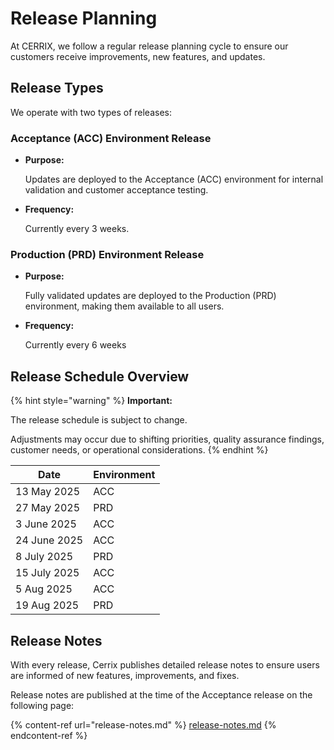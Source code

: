 # Release Planning

At CERRIX, we follow a regular release planning cycle to ensure our customers receive improvements, new features, and updates.

## **Release Types**

We operate with two types of releases:

### **Acceptance (ACC) Environment Release**

*   **Purpose:**

    Updates are deployed to the Acceptance (ACC) environment for internal validation and customer acceptance testing.
*   **Frequency:**

    Currently every 3 weeks.

### **Production (PRD) Environment Release**

*   **Purpose:**

    Fully validated updates are deployed to the Production (PRD) environment, making them available to all users.
*   **Frequency:**

    Currently every 6 weeks

## **Release Schedule Overview**

{% hint style="warning" %}
**Important:**

The release schedule is subject to change.

Adjustments may occur due to shifting priorities, quality assurance findings, customer needs, or operational considerations.
{% endhint %}

| **Date**     | **Environment** |
| ------------ | --------------- |
| 13 May 2025  | ACC             |
| 27 May 2025  | PRD             |
| 3 June 2025  | ACC             |
| 24 June 2025 | ACC             |
| 8 July 2025  | PRD             |
| 15 July 2025 | ACC             |
| 5 Aug 2025   | ACC             |
| 19 Aug 2025  | PRD             |

## **Release Notes**

With every release, Cerrix publishes detailed release notes to ensure users are informed of new features, improvements, and fixes.

Release notes are published at the time of the Acceptance release on the following page:

{% content-ref url="release-notes.md" %}
[release-notes.md](release-notes.md)
{% endcontent-ref %}
